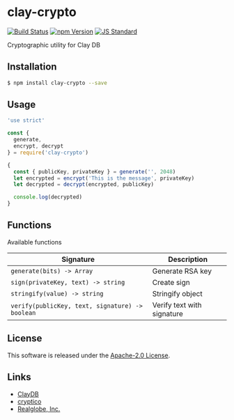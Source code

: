 clay-crypto
==========

<!---
This file is generated by ape-tmpl. Do not update manually.
--->

<!-- Badge Start -->
<a name="badges"></a>

[![Build Status][bd_travis_com_shield_url]][bd_travis_com_url]
[![npm Version][bd_npm_shield_url]][bd_npm_url]
[![JS Standard][bd_standard_shield_url]][bd_standard_url]

[bd_repo_url]: https://github.com/realglobe-Inc/clay-crypto
[bd_travis_url]: http://travis-ci.org/realglobe-Inc/clay-crypto
[bd_travis_shield_url]: http://img.shields.io/travis/realglobe-Inc/clay-crypto.svg?style=flat
[bd_travis_com_url]: http://travis-ci.com/realglobe-Inc/clay-crypto
[bd_travis_com_shield_url]: https://api.travis-ci.com/realglobe-Inc/clay-crypto.svg?token=aeFzCpBZebyaRijpCFmm
[bd_license_url]: https://github.com/realglobe-Inc/clay-crypto/blob/master/LICENSE
[bd_codeclimate_url]: http://codeclimate.com/github/realglobe-Inc/clay-crypto
[bd_codeclimate_shield_url]: http://img.shields.io/codeclimate/github/realglobe-Inc/clay-crypto.svg?style=flat
[bd_codeclimate_coverage_shield_url]: http://img.shields.io/codeclimate/coverage/github/realglobe-Inc/clay-crypto.svg?style=flat
[bd_gemnasium_url]: https://gemnasium.com/realglobe-Inc/clay-crypto
[bd_gemnasium_shield_url]: https://gemnasium.com/realglobe-Inc/clay-crypto.svg
[bd_npm_url]: http://www.npmjs.org/package/clay-crypto
[bd_npm_shield_url]: http://img.shields.io/npm/v/clay-crypto.svg?style=flat
[bd_standard_url]: http://standardjs.com/
[bd_standard_shield_url]: https://img.shields.io/badge/code%20style-standard-brightgreen.svg

<!-- Badge End -->


<!-- Description Start -->
<a name="description"></a>

Cryptographic utility for Clay DB

<!-- Description End -->


<!-- Overview Start -->
<a name="overview"></a>



<!-- Overview End -->


<!-- Sections Start -->
<a name="sections"></a>

<!-- Section from "doc/guides/01.Installation.md.hbs" Start -->

<a name="section-doc-guides-01-installation-md"></a>

Installation
-----

```bash
$ npm install clay-crypto --save
```


<!-- Section from "doc/guides/01.Installation.md.hbs" End -->

<!-- Section from "doc/guides/02.Usage.md.hbs" Start -->

<a name="section-doc-guides-02-usage-md"></a>

Usage
---------

```javascript
'use strict'

const {
  generate,
  encrypt, decrypt
} = require('clay-crypto')

{
  const { publicKey, privateKey } = generate('', 2048)
  let encrypted = encrypt('This is the message', privateKey)
  let decrypted = decrypt(encrypted, publicKey)

  console.log(decrypted)
}

```


<!-- Section from "doc/guides/02.Usage.md.hbs" End -->

<!-- Section from "doc/guides/03.Functions.md.hbs" Start -->

<a name="section-doc-guides-03-functions-md"></a>

Functions
---------

Available functions

| Signature | Description |
| ---- | ----------- |
| `generate(bits) -> Array` | Generate RSA key |
| `sign(privateKey, text) -> string` | Create sign |
| `stringify(value) -> string` | Stringify object |
| `verify(publicKey, text, signature) -> boolean` | Verify text with signature |


<!-- Section from "doc/guides/03.Functions.md.hbs" End -->


<!-- Sections Start -->


<!-- LICENSE Start -->
<a name="license"></a>

License
-------
This software is released under the [Apache-2.0 License](https://github.com/realglobe-Inc/clay-crypto/blob/master/LICENSE).

<!-- LICENSE End -->


<!-- Links Start -->
<a name="links"></a>

Links
------

+ [ClayDB][clay_d_b_url]
+ [cryptico][cryptico_url]
+ [Realglobe, Inc.][realglobe,_inc__url]

[clay_d_b_url]: https://github.com/realglobe-Inc/claydb
[cryptico_url]: https://github.com/wwwtyro/cryptico
[realglobe,_inc__url]: http://realglobe.jp

<!-- Links End -->

